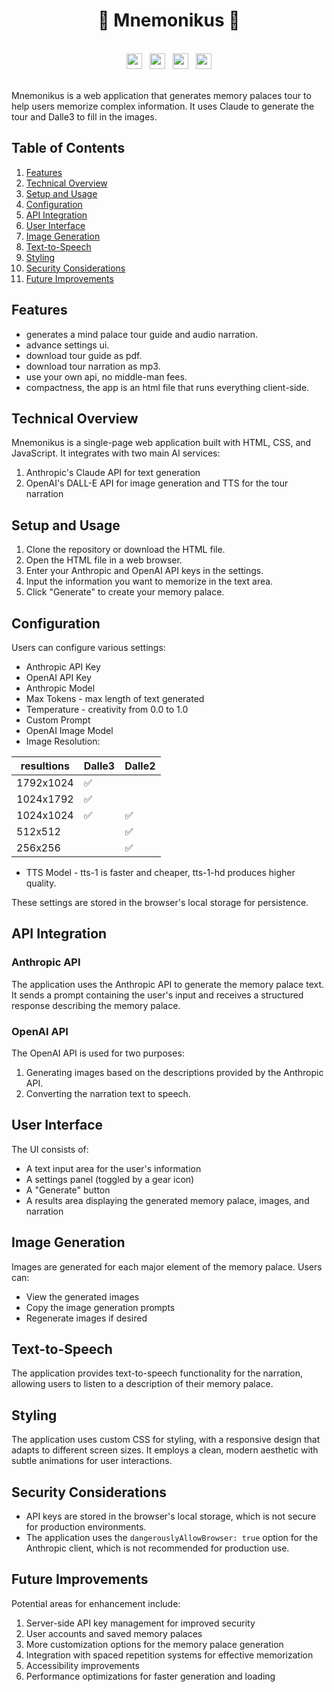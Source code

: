<div align="center"><h1>🧠 Mnemonikus 🏰</h1></div>

<br>
<div align="center">
  <img/ src="https://github.com/user-attachments/assets/2ca621b7-7002-4004-8d39-c14958c7d741" height="25">&nbsp;&nbsp;
  <img/ src="https://github.com/user-attachments/assets/3cd1ab55-deda-4cdd-a21e-951d91bf3231" height="25">&nbsp;&nbsp;
  <img/ src="https://github.com/user-attachments/assets/1c6b002f-cfbb-4564-b4a2-563563de1735" height="25">&nbsp;&nbsp;
  <img/ src="https://github.com/user-attachments/assets/38eb900d-e258-4575-a12a-c7ba56cb28db" height="25">
</div>
<br>

Mnemonikus is a web application that generates memory palaces tour to help users memorize complex information. It uses Claude to generate the tour and Dalle3 to fill in the images.

## Table of Contents

1. [Features](#features)
2. [Technical Overview](#technical-overview)
3. [Setup and Usage](#setup-and-usage)
4. [Configuration](#configuration)
5. [API Integration](#api-integration)
6. [User Interface](#user-interface)
7. [Image Generation](#image-generation)
8. [Text-to-Speech](#text-to-speech)
9. [Styling](#styling)
10. [Security Considerations](#security-considerations)
11. [Future Improvements](#future-improvements)

## Features

- generates a mind palace tour guide and audio narration.
- advance settings ui.
- download tour guide as pdf.
- download tour narration as mp3.
- use your own api, no middle-man fees.
- compactness, the app is an html file that runs everything client-side.

## Technical Overview

Mnemonikus is a single-page web application built with HTML, CSS, and JavaScript. It integrates with two main AI services:

1. Anthropic's Claude API for text generation
2. OpenAI's DALL-E API for image generation and TTS for the tour narration

## Setup and Usage

1. Clone the repository or download the HTML file.
2. Open the HTML file in a web browser.
3. Enter your Anthropic and OpenAI API keys in the settings.
4. Input the information you want to memorize in the text area.
5. Click "Generate" to create your memory palace.

## Configuration

Users can configure various settings:

- Anthropic API Key
- OpenAI API Key
- Anthropic Model
- Max Tokens - max length of text generated
- Temperature - creativity from 0.0 to 1.0
- Custom Prompt
- OpenAI Image Model
- Image Resolution:

| resultions | Dalle3 | Dalle2 |
|------------|--------|--------|
| 1792x1024  | ✅      |        |
| 1024x1792  | ✅      |        |
| 1024x1024  | ✅      | ✅      |
| 512x512    |        | ✅      |
| 256x256    |        | ✅      |

- TTS Model - tts-1 is faster and cheaper, tts-1-hd produces higher quality.

These settings are stored in the browser's local storage for persistence.

## API Integration

### Anthropic API

The application uses the Anthropic API to generate the memory palace text. It sends a prompt containing the user's input and receives a structured response describing the memory palace.

### OpenAI API

The OpenAI API is used for two purposes:
1. Generating images based on the descriptions provided by the Anthropic API.
2. Converting the narration text to speech.

## User Interface

The UI consists of:

- A text input area for the user's information
- A settings panel (toggled by a gear icon)
- A "Generate" button
- A results area displaying the generated memory palace, images, and narration

## Image Generation

Images are generated for each major element of the memory palace. Users can:

- View the generated images
- Copy the image generation prompts
- Regenerate images if desired

## Text-to-Speech

The application provides text-to-speech functionality for the narration, allowing users to listen to a description of their memory palace.

## Styling

The application uses custom CSS for styling, with a responsive design that adapts to different screen sizes. It employs a clean, modern aesthetic with subtle animations for user interactions.

## Security Considerations

- API keys are stored in the browser's local storage, which is not secure for production environments.
- The application uses the `dangerouslyAllowBrowser: true` option for the Anthropic client, which is not recommended for production use.

## Future Improvements

Potential areas for enhancement include:

1. Server-side API key management for improved security
2. User accounts and saved memory palaces
3. More customization options for the memory palace generation
4. Integration with spaced repetition systems for effective memorization
5. Accessibility improvements
6. Performance optimizations for faster generation and loading
